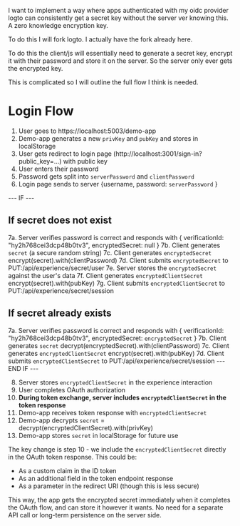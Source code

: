 I want to implement a way where apps authenticated with my oidc provider logto can consistently get a secret key without the server ver knowing this. A zero knowledge encryption key.

To do this I will fork logto. I actually have the fork already here.

To do this the client/js will essentially need to generate a secret key, encrypt it with their password and store it on the server. So the server only ever gets the encrypted key.

This is complicated so I will outline the full flow I think is needed.

# Login Flow

1. User goes to https://localhost:5003/demo-app
2. Demo-app generates a new `privKey` and `pubKey` and stores in localStorage
3. User gets redirect to login page (http://localhost:3001/sign-in?public_key=...) with public key
4. User enters their password
5. Password gets split into `serverPassword` and `clientPassword`
6. Login page sends to server {username, password: `serverPassword` }

--- IF ---
## If secret does not exist
7a. Server verifies password is correct and responds with {
    verificationId: "hy2h768cei3dcp48b0tv3",
    encryptedSecret: null
}
7b. Client generates `secret` (a secure random string)
7c. Client generates `encryptedSecret` encrypt(secret).with(clientPassword)
7d. Client submits `encryptedSecret` to PUT:/api/experience/secret/user
7e. Server stores the `encryptedSecret` against the user's data
7f. Client generates `encryptedClientSecret` encrypt(secret).with(pubKey)
7g. Client submits `encryptedClientSecret` to PUT:/api/experience/secret/session

## If secret already exists
7a. Server verifies password is correct and responds with {
    verificationId: "hy2h768cei3dcp48b0tv3",
    encryptedSecret: `encryptedSecret`
}
7b. Client generates `secret` decrypt(encryptedSecret).with(clientPassword)
7c. Client generates `encryptedClientSecret` encrypt(secret).with(pubKey)
7d. Client submits `encryptedClientSecret` to PUT:/api/experience/secret/session
--- END IF ---

8. Server stores `encryptedClientSecret` in the experience interaction
9. User completes OAuth authorization
10. **During token exchange, server includes `encryptedClientSecret` in the token response**
11. Demo-app receives token response with `encryptedClientSecret`
12. Demo-app decrypts `secret` = decrypt(encryptedClientSecret).with(privKey)
13. Demo-app stores `secret` in localStorage for future use

The key change is step 10 - we include the `encryptedClientSecret` directly in the OAuth token response. This could be:
- As a custom claim in the ID token
- As an additional field in the token endpoint response
- As a parameter in the redirect URI (though this is less secure)

This way, the app gets the encrypted secret immediately when it completes the OAuth flow, and can store it however it wants. No need for a separate API call or long-term persistence on the server side.
